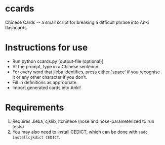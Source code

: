 ccards
======

Chinese Cards -- a small script for breaking a difficult phrase into Anki flashcards

Instructions for use
====================

* Run python ccards.py [output-file (optional)]
* At the prompt, type in a Chinese sentence.
* For every word that jieba identifies, press either 'space' if you recognise it or any other character if you don’t.
* Fill in definitions as appropriate.
* Import generated cards into Anki!

Requirements
============

1. Requires Jieba, cjklib, ltchinese (nose and nose-parameterized to run tests)
2. You may also need to install CEDICT, which can be done with `sudo installcjkdict CEDICT`.
